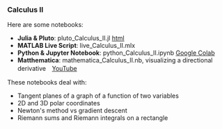 ### Calculus II

Here are some notebooks: 
- **Julia & Pluto**: pluto_Calculus_II.jl  [html](https://fiomfd.github.io/ATCM2025/pluto_Calculus_II.html)
- **MATLAB Live Script**: live_Calculus_II.mlx
- **Python & Jupyter Notebook**:  python_Calculus_II.ipynb [Google Colab](https://colab.research.google.com/github/fiomfd/ATCM2025/blob/main/Calculus%20II/python_Calculus_II.ipynb)
- **Matthematica**: mathematica_Calculus_II.nb, visualizing a directional derivative　[YouTube](https://youtu.be/w6ylUCA9bec?si=EKxN_qjywPeblzcT)

These notebooks deal with:
- Tangent planes of a graph of a function of two variables
- 2D and 3D polar coordinates 
- Newton's method vs gradient descent
- Riemann sums and Riemann integrals on a rectangle

